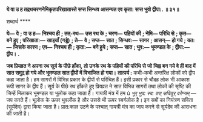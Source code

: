**ये वा उ ह तद्रथचरणनेमिकृतपरिखातास्ते सप्त सिन्धव आसन्यत एव कृता: सप्त भुवो द्वीपा:. ॥ ३१॥** 

शब्दार्थ **** 

**ये—** **वे** **; वा उ ह—** **निश्चय ही** **; तत्-रथ—** **उस रथ के** **; चरण—** **पहियों की** **; नेमि—** **परिधि से** **; कृत—** **बने हुए** **; परिखाता:—** **खाइयाँ (गड्ढे)** **; ते—** **वे** **; सप्त—** **सात** **; सिन्धव:—** **सागर** **; आसन्—** **हो गये** **; यत:—** **जिसके कारण** **; एव—** **निश्चय ही** **; कृता:—** **बने हुये** **; सप्त—** **सात** **; भुव:—** **भूमण्डल के** **; द्वीपा:—** **द्वीप।** **.** 

**जब प्रियव्रत ने अपना रथ सूर्य के पीछे हाँका, तो उनके रथ के पहियों की परिधि से जो** **चिह्न बन गये वे ही बाद में सात समुद्र हो गये और भूमण्डल सात द्वीपों में विभाजित हो गया।** **तात्पर्य :** कभी-कभी अन्तरिक्ष लोकों को द्वीप कहा जाता है। हम सागरों में विभिन्न प्रकार के द्वीपों से परिचित हैं। इसी प्रकार से चौदह लोक भी आकाश रूपी सागर के द्वीप हैं। सूर्य के पीछे रथ हाँकते हुए प्रियव्रत ने सात विभिन्न सागरों तथा लोकों की सृष्टि की जिन्हें मिलाकर भूमण्डल या भूलोक कहा जाता है। गायत्री मंत्र में हम ú *भूर् भुव: स्व: तत् सवितुर् वरेण्यम्* —जप करते हैं। भूलोक के ऊपर भुवर्लोक है और उससे भी ऊपर स्वर्गलोक है। इन सबों का नियंत्रण सविता (सूर्यदेव) द्वारा किया जाता है। प्रात:काल उठने के पश्चात् गायत्री मंत्र का जाप करने से सूर्यदेव की आराधना की जाती है।  